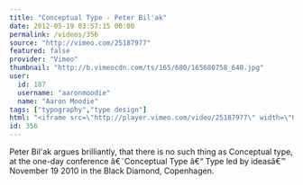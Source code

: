 ```yaml
---
title: "Conceptual Type - Peter Bil'ak"
date: 2012-05-19 03:57:15 00:00
permalink: /videos/356
source: "http://vimeo.com/25187977"
featured: false
provider: "Vimeo"
thumbnail: "http://b.vimeocdn.com/ts/165/680/165680758_640.jpg"
user:
  id: 187
  username: "aaronmoodie"
  name: "Aaron Moodie"
tags: ["typography","type design"]
html: "<iframe src=\"http://player.vimeo.com/video/25187977\" width=\"640\" height=\"512\" frameborder=\"0\" webkitallowfullscreen mozallowfullscreen allowfullscreen></iframe>"
id: 356
---
```


Peter Bil'ak argues brilliantly, that there is no such thing as Conceptual type, at the one-day conference â€˜Conceptual Type â€“ Type led by ideasâ€™ November 19 2010 in the Black Diamond, Copenhagen.